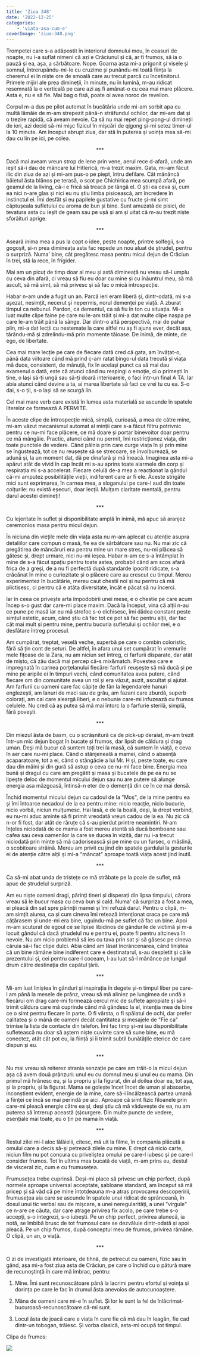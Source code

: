 ```yaml
---
title: 'Ziua 348'
date: '2022-12-25'
categories:
    - 'viata-asa-cum-e'
coverImage: 'ziua-348.png'
---
```


Trompetei care s-a adăpostit în interiorul domnului meu, în ceasuri de noapte, nu i-a suflat nimeni că azi e Crăciunul și că, ar fi frumos, să ia o pauză și ea, așa, a sărbătoare. Nope. Goarna asta mi-a prigonit și visele și somnul, întrerupându-mi-le cu cruzime și punându-mi toată ființa la cheremul ei în niște ore de smoală care au trecut parcă cu încetinitorul. Primele mijiri ale prea dimineții, în minute, nu în lumină, m-au ridicat resemnată la o verticală pe care azi aș fi amânat-o cu cea mai mare plăcere. Asta e, nu e să fie. Mai bag o fisă, poate oi avea noroc de revelion.

Corpul m-a dus pe pilot automat în bucătăria unde mi-am sorbit apa cu multă lămâie de m-am strepezit până-n străfundul ochilor, dar mi-am dat și o trezire rapidă, că aveam nevoie. Ca să nu mai repet ping-pong-ul dimineții de ieri, azi decid să-mi mișc fizicul în mișcări de qigong și-mi setez timer-ul la 10 minute. Am început abrupt ziua, dar stă în puterea și voința mea să-mi dau cu lin pe ici, pe colea.

<p style="text-align: center;">***</p>

Dacă mai aveam vreun strop de lene prin vene, aerul rece d-afară, unde am ieșit să-i dau de mâncare lui Hitlerică, m-a trezit maxim. Gata, mi-am făcut ilic din ziua de azi și mi-am pus-o pe piept, întru defilare. Cât mănâncă băietul ăsta blănos pe terasă, o scot pe Chichirica mea scumpă afară, pe geamul de la living, că-i e frică să treacă pe lângă el. O știi ea ceva și, cum ea nici n-are glas și nici eu nu știu limba pisicească, am încredere în instinctul ei. Îmi desfăt și eu papilele gustative cu fructe și-mi simt căptușeala sufletului cu aroma de bun și bine. Sunt amuzată de pisici, de tevatura asta cu ieșit de geam sau pe ușă și am și uitat că m-au trezit niște sforăituri aprige.

<p style="text-align: center;">***</p>

Aseară inima mea a pus la copt o idee, peste noapte, printre solfegii, s-a gogoșit, și-n prea dimineața asta fac repede un nou aluat de ștrudel, pentru o surpriză. Numa' bine, cât pregătesc masa pentru micul dejun de Crăciun în trei, stă la rece, în frigider.

Mai am un picuț de timp doar al meu și astă dimineață nu vreau să-l umplu cu ceva din afară, ci vreau să fiu eu doar cu mine și cu înăuntrul meu, să mă ascult, să mă simt, să mă privesc și să fac o mică introspecție.

Habar n-am unde a fugit un an. Parcă ieri eram liberă și, dintr-odată, mi s-a așezat, nesimțit, necerut și nepermis, norul demenței pe viață. A zburat timpul ca nebunul. Pardon, ca dementul, ca să fiu în ton cu situația. Mi-a luat multe clipe faine pe care nu le-am trăit și mi-a dat multe clipe nașpa pe care le-am trăit până la sânge. Dar dintr-o altă perspectivă, mai de pahar plin, mi-a dat lecții cu nestemate la care altfel nu aș fi ajuns ever, decât așa, târându-mă și zdrelindu-mă prin momente tăioase. De inimă, de minte, de ego, de libertate.

Cea mai mare lecție pe care de fiecare dată cred că gata, am învățat-o, până data viitoare când mă prind c-am ratat bingo-ul data trecută și viața mă duce, consistent, de mânuță, fix în același punct ca să mai dau examenul o dată, este că atunci când nu respingi o emoție, ci o primești în tine, o lași să-ți ungă sau să-ți doară interioarele, o faci într-un final A TA. Iar abia atunci când devine a ta, ai marea libertate să faci ce vrei tu cu ea. S-o dai, s-o ții, s-o lași să se scurgă lin.

Cel mai mare verb care există în lumea asta materială se ascunde în spatele literelor ce formează A PERMITE.

În aceste clipe de introspecție mică, simplă, curioasă, a mea de către mine, mi-am văzut mecanismul automat al minții care s-a făcut filtru potrivnic pentru ce nu-mi face plăcere, ce mă doare și portar binevoitor doar pentru ce mă mângâie. Practic, atunci când nu permit, îmi restricționez viața, din toate punctele de vedere. Când pâlnia prin care curge viața în și prin mine se îngustează, tot ce nu reușește să se strecoare, se învolburează, se adună și, la un moment dat, dă pe dinafară și mă îneacă. Imaginea asta mi-a apărut atât de vivid în cap încât mi s-au aprins toate alarmele din corp și respirația mi s-a accelerat. Fiecare celulă de-a mea a reacționat la gândul că-mi amputez posibilitățile vieții, indiferent care ar fi ele. Aceste strigăte mici sunt exprimarea, în carnea mea, a sloganului pe care-l aud din toate colțurile: nu există eșecuri, doar lecții. Mulțam claritate mentală, pentru darul acestei dimineți!

<p style="text-align: center;">***</p>

Cu lejeritate în suflet și disponibilitate amplă în inimă, mă apuc să aranjez ceremonios masa pentru micul dejun.

În niciuna din viețile mele din viața asta nu m-am aplecat cu atenție asupra detaliilor care compun o masă, fie ea de sărbătoare sau nu. Nu mai zic că pregătirea de mâncăruri era pentru mine un mare stres, nu-mi plăcea să gătesc și, drept urmare, nici nu-mi ieșea. Habar n-am ce s-a întâmplat în mine de s-a făcut spațiu pentru toate astea, probabil când am scos afară frica de a greși, de a nu fi perfectă după standarde ipocrit ridicate, s-a crăcănat în mine o curiozitate și o plăcere care au crescut cu timpul. Mereu experimentez în bucătărie, mereu caut chestii noi și nu pentru că mă plictisesc, ci pentru că e atâta diversitate, încât e păcat să nu încerci.

Iar în ceea ce privește arta împodobirii unei mese, e o chestie pe care acum încep s-o gust dar care-mi place maxim. Dacă la început, vina că alții n-au ce pune pe masă iar eu mă strofoc s-o dichisesc, îmi dădea constant peste simțul estetic, acum, când știu că fac tot ce pot să fac pentru alții, dar fac cât mai mult și pentru mine, pentru bucuria sufletului și ochilor mei, e o desfătare întreg procesul.

Am cumpărat, treptat, veselă veche, superbă pe care o combin coloristic, fără să țin cont de seturi. De altfel, în afara unui set cumpărat în vremurile mele fițoase de la Zara, nu am niciun set întreg, ci farfurii disparate, dar atât de mișto, că zău dacă mai percep că-s mix&match. Povestea care e impregnată în carnea porțelanului fiecărei farfurii reușește să mă ducă și pe mine pe aripile ei în timpuri vechi, când comunitatea avea putere, când fiecare om din comunitate avea un rol și era văzut, auzit, ascultat și ajutat. Am farfurii cu oameni care fac căpițe de fân la legendarele hanuri englezești, am lanuri de maci sau de grâu, am fazani care zburdă, superb colorați, am cai care aleargă liberi, e o nebunie care-mi infuzează cu frumos celulele. Nu cred că aș putea să mă mai întorc la o farfurie sterilă, simplă, fără povești.

<p style="text-align: center;">***</p>

Din miezul ăsta de basm, cu o scrâșnitură ca de pick-up deraiat, m-am trezit într-un mic dejun bogat în bucate și frumos, dar lipsit de căldura și drag uman. Deși mă bucur că suntem toți trei la masă, că suntem în viață, e ceva în aer care nu-mi place. Când o stânjeneală a mamei, când o absență acaparatoare, tot a ei, când o stângăcie a lui Mr. H și, peste toate, eu care dau din mâini și din gură să astup o ceva ce nu-mi face bine. Energia mea bună și dragul cu care am pregătit și masa și bucatele de pe ea nu se lipește deloc de momentul micului dejun sau nu are putere să alunge energia asa mâzgoasă, întinsă-n eter de o demență din ce în ce mai densă.

Închid momentul micului dejun cu cadoul de la "Moș", de la mine pentru ea și îmi întoarce necadoul de la ea pentru mine: nicio reacție, nicio bucurie, nicio vorbă, niciun mulțumesc. Hai lasă, e de la boală, deși, la drept vorbind, eu nu-mi aduc aminte să fi primit vreodată vreun cadou de la ea. Nu zic că n-or fi fost, dar atât de răruțe că s-au pierdut printre neamintiri. N-am înțeles niciodată de ce mama a fost mereu atentă să ducă bomboane sau cafea sau ceva oamenilor la care se ducea în vizită, dar nu i-a trecut niciodată prin minte să mă cadorisească și pe mine cu un fursec, o măslină, o scobitoare străină. Mereu am privit cu jind din spatele gardului la gesturile ei de atenție către alții și mi-a "mâncat" aproape toată viața acest jind inutil.

<p style="text-align: center;">***</p>

Ca să-mi abat unda de tristețe ce mă străbate pe la poale de suflet, mă apuc de ștrudelul surpriză.

Am eu niște oameni dragi, părinți tineri și disperați din lipsa timpului, cărora vreau să le bucur masa cu ceva bun și cald. Numa' că surpriza a fost a mea, ei pleacă din sat spre părinții mamei și îmi refuză darul. Pentru o clipă, m-am simțit aiurea, ca și cum cineva îmi retează intenționat craca pe care mă cățărasem și unde-mi era bine, uguindu-mă pe suflet că fac un bine. Apoi m-am scuturat de egoul ce se lipise libidinos de gândurile de victimă și m-a locuit gândul că dacă ștrudelul nu e pentru ei, poate fi pentru altcineva în nevoie. Nu am nicio problemă să ies cu tava prin sat și să găsesc pe cineva căruia să-i fac clipe dulci. Abia când am lăsat încrâncenarea, când liniștea că un bine rămâne bine indiferent care e destinatarul, s-au despletit și căile prezentului și, cei pentru care-l coceam, l-au luat să-l mănânce pe lungul drum către destinația din capătul țării.

<p style="text-align: center;">***</p>

Mi-am luat liniștea în gânduri și inspirația în degete și-n timpul liber pe care-l am până la mesele de prânz, vreau să mă aliniez pe lungimea de undă a fiecărui om drag care-mi formează cercul mic de suflete apropiate și să-i trimit căldura care mă cuprinde când mă gândesc la el, intenția mea de bine ce o simt pentru fiecare în parte. O fi vârsta, o fi spălatul de ochi, dar prefer calitatea și o mână de oameni decât cantitatea și mesajele de "Fie ca" trimise la lista de contacte din telefon. Îmi fac timp și-mi iau disponibilitate sufletească nu doar să aștern niște cuvinte care să sune bine, eu mă conectez, atât cât pot eu, la ființă și îi trimit subtil bunătățile eterice de care dispun și eu.

<p style="text-align: center;">***</p>

Nu mai vreau să reiterez strania senzație pe care am trăit-o la micul dejun așa că avem două prânzuri: unul eu cu domnul meu și unul eu cu mama. Din primul mă hrănesc eu, și la propriu și la figurat, din al doilea doar ea, tot așa, și la propriu, și la figurat. Mama se golește încet încet de uman și absoarbe, inconștient evident, energie de la mine, care să-i încălzească partea umană a ființei ce încă se mai perindă pe aici. Aproape că simt fizic filoanele prin care-mi pleacă energie către ea și, deși știu că mă văduvește de ea, nu am puterea să întrerup această (s)curgere. Din multe puncte de vedere, esențiale mai toate, eu o țin pe mama în viață.

<p style="text-align: center;">***</p>

Restul zilei mi-l aloc lălăielii, citesc, mă uit la filme, în compania plăcută a omului care a decis să-și petreacă zilele cu mine. E drept că nicio carte, niciun film nu pot concura cu priveliștea omului pe care-l iubesc și pe care-l consider frumos. Tot în ultima mea bucată de viață, m-am prins eu, destul de visceral zic, cum e cu frumusețea.

Frumusețea trebe cuprinsă. Deși-mi place să privesc un chip perfect, după normele aproape universal acceptate, șabloane standard, am început să mă pricep și să văd că pe mine întotdeauna m-a atras provocarea descoperirii, frumusețea aia care se ascunde în spatele unui ridicat de sprânceană, în dosul unui tic verbal sau de mișcare, a unei neregularități, a unei "virgule" ce n-are ce căuta, dar care atrage privirea fix acolo, pe care trebe s-o accepți, s-o integrezi, s-o iubești. Pe un chip perfect, privirea alunecă, ia notă, se îmbibă brusc de tot frumosul care se dezvăluie dintr-odată și apoi pleacă. Pe un chip frumos, după conceptul meu de frumos, privirea rămâne. O clipă, un an, o viață.

<p style="text-align: center;">***</p>

O zi de investigații interioare, de tihnă, de petrecut cu oameni, fizic sau în gând, așa mi-a fost ziua asta de Crăciun, pe care o închid cu o pătură mare de recunoștință în care mă îmbrac, pentru:

1. Mine. Îmi sunt recunoscătoare până la lacrimi pentru efortul și voința și dorința pe care le fac în drumul ăsta anevoios de autocunoaștere.

2. Mâna de oameni care mi-e în suflet. Și lor le sunt la fel de înlăcrimat-bucuroasă-recunoscătoare că-mi sunt.

3. Locul ăsta de joacă care e viața în care fie că mă dau în leagăn, fie cad dintr-un tobogan, trăiesc. Și vorba clasică, asta-mi ocupă tot timpul.

Clipa de frumos:

![](images/348.jpeg)
